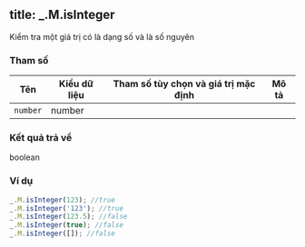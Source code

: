 title: _.M.isInteger
-----

Kiểm tra một giá trị có là dạng số và là số nguyên

### Tham số
<table class="table table-striped">
    <thead>
    <tr>
        <th>Tên</th>
        <th>Kiểu dữ liệu</th>
        <th>Tham số tùy chọn và giá trị mặc định</th>
        <th>Mô tả</th>
    </tr>
    </thead>
    <tbody>
    <tr>
        <td><code>number</code></td>
        <td>number</td>
        <td></td>
        <td></td>
    </tr>
    </tbody>
</table>

### Kết quả trả về
<dl class="dl-horizontal">
    <dt>boolean</dt><dd></dd>
</dl>

### Ví dụ
```js
_.M.isInteger(123); //true
_.M.isInteger('123'); //true
_.M.isInteger(123.5); //false
_.M.isInteger(true); //false
_.M.isInteger([]); //false
```
